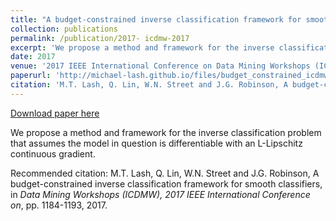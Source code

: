 ```yaml
---
title: "A budget-constrained inverse classification framework for smooth classifiers"
collection: publications
permalink: /publication/2017- icdmw-2017
excerpt: 'We propose a method and framework for the inverse classification problem that assumes the model in question is differentiable with an L-Lipschitz continuous gradient.'
date: 2017
venue: '2017 IEEE International Conference on Data Mining Workshops (ICDMW)'
paperurl: 'http://michael-lash.github.io/files/budget_constrained_icdmw2017.pdf'
citation: 'M.T. Lash, Q. Lin, W.N. Street and J.G. Robinson, A budget-constrained inverse classification framework for smooth classifiers, in <i>Data Mining Workshops (ICDMW), 2017 IEEE International Conference on</i>, pp. 1184-1193, 2017.'
---
```


<a href='http://michael-lash.github.io/files/budget_constrained_icdmw2017.pdf'>Download paper here</a>

We propose a method and framework for the inverse classification problem that assumes the model in question is differentiable with an L-Lipschitz continuous gradient.

Recommended citation: M.T. Lash, Q. Lin, W.N. Street and J.G. Robinson, A budget-constrained inverse classification framework for smooth classifiers, in <i>Data Mining Workshops (ICDMW), 2017 IEEE International Conference on</i>, pp. 1184-1193, 2017.